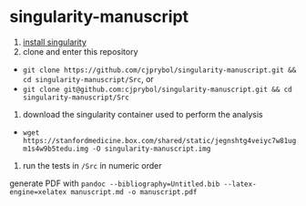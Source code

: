 # singularity-manuscript

1. [install singularity](http://singularity.lbl.gov/#install)
1. clone and enter this repository
  - `git clone https://github.com/cjprybol/singularity-manuscript.git && cd singularity-manuscript/Src`, or
  - `git clone git@github.com:cjprybol/singularity-manuscript.git && cd singularity-manuscript/Src`
1. download the singularity container used to perform the analysis
  - `wget https://stanfordmedicine.box.com/shared/static/jegnshtg4veiyc7w81ugm1s4w9b5tedu.img -O singularity-manuscript.img`
1. run the tests in `/Src` in numeric order

generate PDF with `pandoc --bibliography=Untitled.bib --latex-engine=xelatex manuscript.md -o manuscript.pdf`
